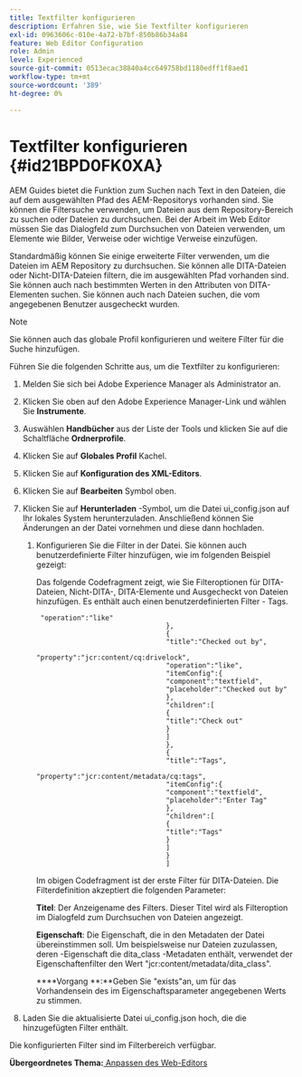 ```yaml
---
title: Textfilter konfigurieren
description: Erfahren Sie, wie Sie Textfilter konfigurieren
exl-id: 0963606c-010e-4a72-b7bf-850b86b34a84
feature: Web Editor Configuration
role: Admin
level: Experienced
source-git-commit: 0513ecac38840a4cc649758bd1180edff1f8aed1
workflow-type: tm+mt
source-wordcount: '389'
ht-degree: 0%

---
```


# Textfilter konfigurieren {#id21BPD0FK0XA}

AEM Guides bietet die Funktion zum Suchen nach Text in den Dateien, die auf dem ausgewählten Pfad des AEM-Repositorys vorhanden sind. Sie können die Filtersuche verwenden, um Dateien aus dem Repository-Bereich zu suchen oder Dateien zu durchsuchen. Bei der Arbeit im Web Editor müssen Sie das Dialogfeld zum Durchsuchen von Dateien verwenden, um Elemente wie Bilder, Verweise oder wichtige Verweise einzufügen.

Standardmäßig können Sie einige erweiterte Filter verwenden, um die Dateien im AEM Repository zu durchsuchen. Sie können alle DITA-Dateien oder Nicht-DITA-Dateien filtern, die im ausgewählten Pfad vorhanden sind. Sie können auch nach bestimmten Werten in den Attributen von DITA-Elementen suchen. Sie können auch nach Dateien suchen, die vom angegebenen Benutzer ausgecheckt wurden.

>[!NOTE]
>
> Sie können auch das globale Profil konfigurieren und weitere Filter für die Suche hinzufügen.

Führen Sie die folgenden Schritte aus, um die Textfilter zu konfigurieren:

1. Melden Sie sich bei Adobe Experience Manager als Administrator an.
1. Klicken Sie oben auf den Adobe Experience Manager-Link und wählen Sie **Instrumente**.
1. Auswählen **Handbücher** aus der Liste der Tools und klicken Sie auf die Schaltfläche **Ordnerprofile**.
1. Klicken Sie auf **Globales Profil** Kachel.
1. Klicken Sie auf **Konfiguration des XML-Editors**.
1. Klicken Sie auf **Bearbeiten** Symbol oben.
1. Klicken Sie auf **Herunterladen** -Symbol, um die Datei ui\_config.json auf Ihr lokales System herunterzuladen. Anschließend können Sie Änderungen an der Datei vornehmen und diese dann hochladen.
   1. Konfigurieren Sie die Filter in der Datei. Sie können auch benutzerdefinierte Filter hinzufügen, wie im folgenden Beispiel gezeigt:

      Das folgende Codefragment zeigt, wie Sie Filteroptionen für DITA-Dateien, Nicht-DITA-, DITA-Elemente und Ausgecheckt von Dateien hinzufügen. Es enthält auch einen benutzerdefinierten Filter - Tags.

      ```
       "operation":"like"
                                      },
                                      {
                                      "title":"Checked out by",
                                      "property":"jcr:content/cq:drivelock",
                                      "operation":"like",
                                      "itemConfig":{
                                      "component":"textfield",
                                      "placeholder":"Checked out by"
                                      },
                                      "children":[
                                      {
                                      "title":"Check out"
                                      }
                                      ]
                                      },
                                      {
                                      "title":"Tags",
                                      "property":"jcr:content/metadata/cq:tags",
                                      "itemConfig":{
                                      "component":"textfield",
                                      "placeholder":"Enter Tag"
                                      },
                                      "children":[
                                      {
                                      "title":"Tags"
                                      }
                                      ]
                                      }
                                      ]
      ```

      Im obigen Codefragment ist der erste Filter für DITA-Dateien. Die Filterdefinition akzeptiert die folgenden Parameter:

      ****Titel****: Der Anzeigename des Filters. Dieser Titel wird als Filteroption im Dialogfeld zum Durchsuchen von Dateien angezeigt.

      ****Eigenschaft****: Die Eigenschaft, die in den Metadaten der Datei übereinstimmen soll. Um beispielsweise nur Dateien zuzulassen, deren -Eigenschaft die dita\_class -Metadaten enthält, verwendet der Eigenschaftenfilter den Wert &quot;jcr:content/metadata/dita\_class&quot;.

      ****Vorgang **:**Geben Sie &quot;exists&quot;an, um für das Vorhandensein des im Eigenschaftsparameter angegebenen Werts zu stimmen.

1. Laden Sie die aktualisierte Datei ui\_config.json hoch, die die hinzugefügten Filter enthält.

Die konfigurierten Filter sind im Filterbereich verfügbar.

**Übergeordnetes Thema:**[ Anpassen des Web-Editors](conf-web-editor.md)
